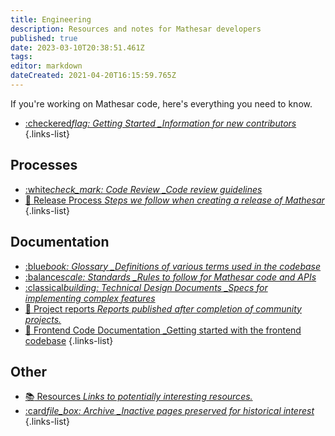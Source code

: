 ```yaml
---
title: Engineering
description: Resources and notes for Mathesar developers
published: true
date: 2023-03-10T20:38:51.461Z
tags:
editor: markdown
dateCreated: 2021-04-20T16:15:59.765Z
---
```


If you're working on Mathesar code, here's everything you need to know.

- [:checkered*flag: Getting Started \_Information for new contributors*](/en/engineering/setup)
  {.links-list}

## Processes

- [:white*check_mark: Code Review \_Code review guidelines*](/engineering/code-review)
- [:rocket: Release Process _Steps we follow when creating a release of Mathesar_](/engineering/release-process)
  {.links-list}

## Documentation

- [:blue*book: Glossary \_Definitions of various terms used in the codebase*](/en/engineering/glossary)
- [:balance*scale: Standards \_Rules to follow for Mathesar code and APIs*](/en/engineering/standards)
- [:classical*building: Technical Design Documents \_Specs for implementing complex features*](/en/engineering/specs)
- [:scroll: Project reports _Reports published after completion of community projects._](/engineering/reports)
- [:rocket: Frontend Code Documentation \_Getting started with the frontend codebase](/engineering/code-docs/frontend/getting-started.md)
  {.links-list}

## Other

- [:books: Resources _Links to potentially interesting resources._](/engineering/resources)
- [:card*file_box: Archive \_Inactive pages preserved for historical interest*](/en/engineering/archive)
  {.links-list}
